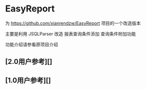 EasyReport
==========

为 https://github.com/xianrendzw/EasyReport 项目的一个改造版本

主要是利用 JSQLParser 改造 报表查询条件添加 查询条件附加功能


功能介绍请参看原项目介绍
## [2.0用户参考][]
## [1.0用户参考][]


